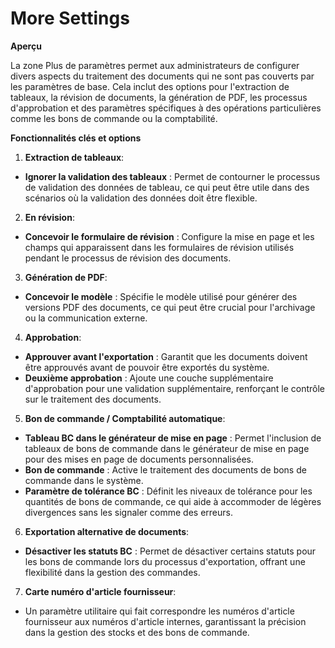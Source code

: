 # More Settings

**Aperçu**

La zone Plus de paramètres permet aux administrateurs de configurer divers aspects du traitement des documents qui ne sont pas couverts par les paramètres de base. Cela inclut des options pour l'extraction de tableaux, la révision de documents, la génération de PDF, les processus d'approbation et des paramètres spécifiques à des opérations particulières comme les bons de commande ou la comptabilité.

**Fonctionnalités clés et options**

1. **Extraction de tableaux**:

* **Ignorer la validation des tableaux** : Permet de contourner le processus de validation des données de tableau, ce qui peut être utile dans des scénarios où la validation des données doit être flexible.

2. **En révision**:

* **Concevoir le formulaire de révision** : Configure la mise en page et les champs qui apparaissent dans les formulaires de révision utilisés pendant le processus de révision des documents.

3. **Génération de PDF**:

* **Concevoir le modèle** : Spécifie le modèle utilisé pour générer des versions PDF des documents, ce qui peut être crucial pour l'archivage ou la communication externe.

4. **Approbation**:

* **Approuver avant l'exportation** : Garantit que les documents doivent être approuvés avant de pouvoir être exportés du système.
* **Deuxième approbation** : Ajoute une couche supplémentaire d'approbation pour une validation supplémentaire, renforçant le contrôle sur le traitement des documents.

5. **Bon de commande / Comptabilité automatique**:

* **Tableau BC dans le générateur de mise en page** : Permet l'inclusion de tableaux de bons de commande dans le générateur de mise en page pour des mises en page de documents personnalisées.
* **Bon de commande** : Active le traitement des documents de bons de commande dans le système.
* **Paramètre de tolérance BC** : Définit les niveaux de tolérance pour les quantités de bons de commande, ce qui aide à accommoder de légères divergences sans les signaler comme des erreurs.

6. **Exportation alternative de documents**:

* **Désactiver les statuts BC** : Permet de désactiver certains statuts pour les bons de commande lors du processus d'exportation, offrant une flexibilité dans la gestion des commandes.

7. **Carte numéro d'article fournisseur**:

* Un paramètre utilitaire qui fait correspondre les numéros d'article fournisseur aux numéros d'article internes, garantissant la précision dans la gestion des stocks et des bons de commande.
